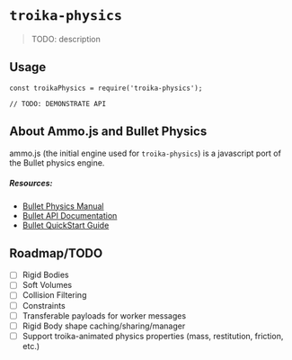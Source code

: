 # `troika-physics`

> TODO: description

## Usage

```
const troikaPhysics = require('troika-physics');

// TODO: DEMONSTRATE API
```

## About Ammo.js and Bullet Physics
ammo.js (the initial engine used for `troika-physics`) is a javascript port of the Bullet physics engine.

##### Resources:
* [Bullet Physics Manual](http://www.cs.kent.edu/~ruttan/GameEngines/lectures/Bullet_User_Manual)
* [Bullet API Documentation](https://pybullet.org/Bullet/BulletFull/index.html)
* [Bullet QuickStart Guide](https://docs.google.com/document/d/10sXEhzFRSnvFcl3XxNGhnD4N2SedqwdAvK3dsihxVUA/edit#heading=h.czaspku18mzs)

## Roadmap/TODO
- [ ] Rigid Bodies
- [ ] Soft Volumes
- [ ] Collision Filtering
- [ ] Constraints
- [ ] Transferable payloads for worker messages
- [ ] Rigid Body shape caching/sharing/manager
- [ ] Support troika-animated physics properties (mass, restitution, friction, etc.)